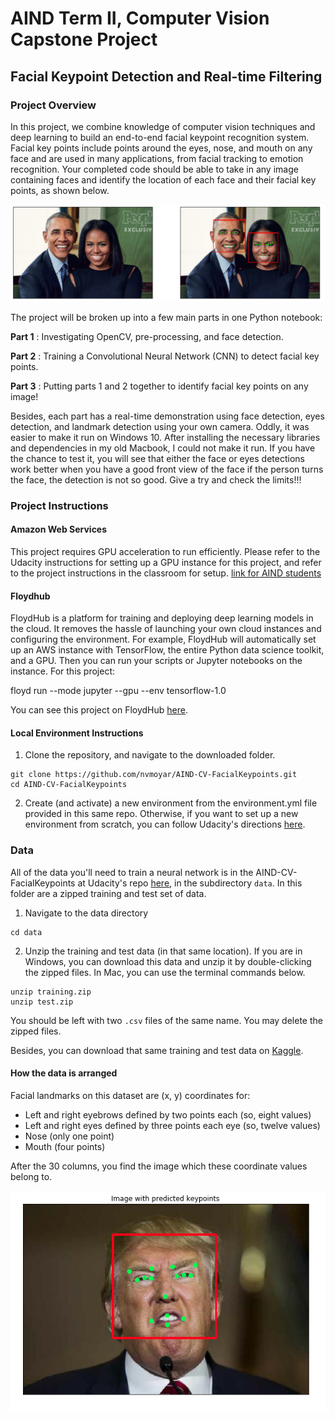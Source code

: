 [//]: # (Image References)

[image1]: ./images/obamas_with_keypoints.png "Facial Keypoint Detection"


# AIND Term II, Computer Vision Capstone Project 

## Facial Keypoint Detection and Real-time Filtering

### Project Overview

In this project, we combine knowledge of computer vision techniques and deep learning to build an end-to-end facial keypoint recognition system. Facial key points include points around the eyes, nose, and mouth on any face and are used in many applications, from facial tracking to emotion recognition. Your completed code should be able to take in any image containing faces and identify the location of each face and their facial key points, as shown below.

![Facial Keypoint Detection][image1]

The project will be broken up into a few main parts in one Python notebook:

__Part 1__ : Investigating OpenCV, pre-processing, and face detection.

__Part 2__ : Training a Convolutional Neural Network (CNN) to detect facial key points.

__Part 3__ : Putting parts 1 and 2 together to identify facial key points on any image!


Besides, each part has a real-time demonstration using face detection, eyes detection, and landmark detection using your own camera. Oddly, it was easier to make it run on Windows 10. After installing the necessary libraries and dependencies in my old Macbook, I could not make it run. If you have the chance to test it, you will see that either the face or eyes detections work better when you have a good front view of the face if the person turns the face, the detection is not so good. Give a try and check the limits!!!


### Project Instructions



#### Amazon Web Services

This project requires GPU acceleration to run efficiently. Please refer to the Udacity instructions for setting up a GPU instance for this project, and refer to the project instructions in the classroom for setup. [link for AIND students](https://classroom.udacity.com/nanodegrees/nd889/parts/16cf5df5-73f0-4afa-93a9-de5974257236/modules/53b2a19e-4e29-4ae7-aaf2-33d195dbdeba/lessons/2df3b94c-4f09-476a-8397-e8841b147f84/project)


#### Floydhub 

FloydHub is a platform for training and deploying deep learning models in the cloud. It removes the hassle of launching your own cloud instances and configuring the environment. For example, FloydHub will automatically set up an AWS instance with TensorFlow, the entire Python data science toolkit, and a GPU. Then you can run your scripts or Jupyter notebooks on the instance. For this project:

floyd run --mode jupyter --gpu --env tensorflow-1.0

You can see this project on FloydHub [here](https://www.floydhub.com/nvmoyar/projects/aind-cv-facialkeypoints/jobs). 


#### Local Environment Instructions

1. Clone the repository, and navigate to the downloaded folder.
```
git clone https://github.com/nvmoyar/AIND-CV-FacialKeypoints.git
cd AIND-CV-FacialKeypoints
```

2. Create (and activate) a new environment from the environment.yml file provided in this same repo. Otherwise, if you want to set up a new environment from scratch, you can follow Udacity's directions [here](https://github.com/udacity/AIND-CV-FacialKeypoints). 


### Data

All of the data you'll need to train a neural network is in the AIND-CV-FacialKeypoints at Udacity's repo [here](https://github.com/udacity/AIND-CV-FacialKeypoints/tree/master/data), in the subdirectory `data`. In this folder are a zipped training and test set of data.

1. Navigate to the data directory

```
cd data
```

2. Unzip the training and test data (in that same location). If you are in Windows, you can download this data and unzip it by double-clicking the zipped files. In Mac, you can use the terminal commands below.
```
unzip training.zip
unzip test.zip
```

You should be left with two `.csv` files of the same name. You may delete the zipped files.

Besides, you can download that same training and test data on [Kaggle](https://www.kaggle.com/c/facial-keypoints-detection/data).

#### How the data is arranged

Facial landmarks on this dataset are (x, y) coordinates for: 

* Left and right eyebrows defined by two points each (so, eight values) 
* Left and right eyes defined by three points each eye (so, twelve values)
* Nose (only one point)
* Mouth (four points)

After the 30 columns, you find the image which these coordinate values belong to. 

<img src="images/trump_facial_landmarks.png" />